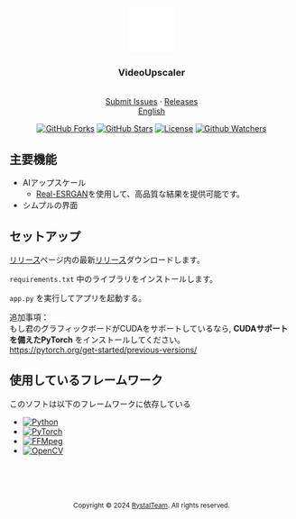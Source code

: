 <br />
<div align="center">
  <a href="https://github.com/Rystal-Team/Rystal-V6/blob/main/assets/logo.png?raw=true">
    <img src="./icon.png" alt="Logo" width="80" height="80">
  </a>
  <h3 align="center">VideoUpscaler</h3>
  <p align="center">
    <br />  
    <a href="https://github.com/Rystal-Team/VideoUpscaler/issues">Submit Issues</a>
    · 
    <a href="https://github.com/Rystal-Team/VideoUpscaler/releases">Releases</a>
    <br />  
    <a href="./README.jp.md">English</a>
    <br /> 
  </p>
</div>

<div align="center">

[![GitHub Forks](https://img.shields.io/github/forks/Rystal-Team/VideoUpscaler.svg?style=for-the-badge)](https://github.com/Rystal-Team/Rystal-V6)
[![GitHub Stars](https://img.shields.io/github/stars/Rystal-Team/VideoUpscaler.svg?style=for-the-badge)](https://github.com/Rystal-Team/Rystal-V6)
[![License](https://img.shields.io/github/license/Rystal-Team/VideoUpscaler.svg?style=for-the-badge)](https://github.com/Rystal-Team/Rystal-V6/blob/main/LICENSE)
[![Github Watchers](https://img.shields.io/github/watchers/Rystal-Team/VideoUpscaler.svg?style=for-the-badge)](https://github.com/Rystal-Team/Rystal-V6)

</div>

## 主要機能
- AIアップスケール
  - [Real-ESRGAN](https://github.com/xinntao/Real-ESRGAN)を使用して、高品質な結果を提供可能です。
- シムプルの界面

## セットアップ
[リリース](https://github.com/Rystal-Team/Rystal-V6/releases)ページ内の最新[リリース](https://github.com/Rystal-Team/Rystal-V6/releases/latest)ダウンロードします。

`requirements.txt` 中のライブラリをインストールします。

`app.py` を実行してアプリを起動する。

追加事項： <br>
もし君のグラフィックボードがCUDAをサポートしているなら, **CUDAサポートを備えたPyTorch** をインストールしてください。<br>
https://pytorch.org/get-started/previous-versions/

## 使用しているフレームワーク
このソフトは以下のフレームワークに依存している
- [![Python](https://img.shields.io/badge/python-ffffff?style=for-the-badge&logo=python&logoColor=3670A0)](https://www.python.org/)
- [![PyTorch](https://img.shields.io/badge/pytorch-ffffff?style=for-the-badge&logo=pytorch&logoColor=EE4C2C)](https://pytorch.org)
- [![FFMpeg](https://img.shields.io/badge/ffmpeg-ffffff?style=for-the-badge&logo=ffmpeg&logoColor=388e3c)](https://ffmpeg.org/)
- [![OpenCV](https://img.shields.io/badge/opencv-ffffff?style=for-the-badge&logo=opencv&logoColor=5C3EE8)](https://opencv.org)

<br><br><br>

<div align="center">
  <p><small>Copyright © 2024 <a href="https://rystal.xyz">RystalTeam</a>. All rights reserved.</small></p>
</div>